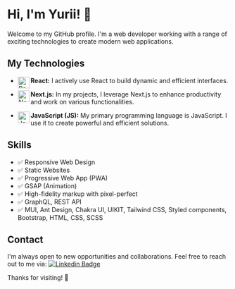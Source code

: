 # Hi, I'm Yurii! 👋

Welcome to my GitHub profile. I'm a web developer working with a range of exciting technologies to create modern web applications.

## My Technologies

- <img align="left" alt="React" width="26px" src="https://user-images.githubusercontent.com/25181517/183897015-94a058a6-b86e-4e42-a37f-bf92061753e5.png" />  **React:** I actively use React to build dynamic and efficient interfaces.

- <img align="left" alt="Next.js" width="26px" src="https://github.com/marwin1991/profile-technology-icons/assets/136815194/5f8c622c-c217-4649-b0a9-7e0ee24bd704" /> **Next.js:** In my projects, I leverage Next.js to enhance productivity and work on various functionalities.

- <img align="left" alt="JavaScript" width="26px" src="https://user-images.githubusercontent.com/25181517/117447155-6a868a00-af3d-11eb-9cfe-245df15c9f3f.png" /> **JavaScript (JS):** My primary programming language is JavaScript. I use it to create powerful and efficient solutions.

## Skills

- ✅ Responsive Web Design
- ✅ Static Websites
- ✅ Progressive Web App (PWA)
- ✅ GSAP (Animation)
- ✅ High-fidelity markup with pixel-perfect
- ✅ GraphQL, REST API
- ✅ MUI, Ant Design, Chakra UI, UIKIT, Tailwind CSS, Styled components, Bootstrap, HTML, CSS, SCSS



## Contact

I'm always open to new opportunities and collaborations. Feel free to reach out to me via: [![Linkedin Badge](https://img.shields.io/badge/-Yurii-0e76a8?style=flat&labelColor=0e76a8&logo=linkedin&logoColor=white)](https://www.linkedin.com/in/yurii-vasiuk/)

Thanks for visiting! 🚀

